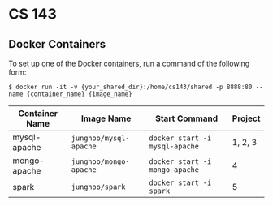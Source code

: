 # CS 143

## Docker Containers
To set up one of the Docker containers, run a command of the following form:

`$ docker run -it -v {your_shared_dir}:/home/cs143/shared -p 8888:80 --name {container_name} {image_name}`

| Container Name | Image Name             | Start Command                  | Project |
| -------------- | ---------------------- | ------------------------------ | ------- |
| mysql-apache   | `junghoo/mysql-apache` | `docker start -i mysql-apache` | 1, 2, 3 |
| mongo-apache   | `junghoo/mongo-apache` | `docker start -i mongo-apache` | 4       |
| spark          | `junghoo/spark`        | `docker start -i spark`        | 5       |
